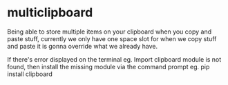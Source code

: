 # multiclipboard
Being able to store multiple items on your clipboard when you copy and paste stuff, currently we only have one space slot for when we copy stuff and paste it is gonna override what we already have. 

If there's error displayed on the terminal eg. Import clipboard module is not found, then install the missing module via the command prompt eg. pip install clipboard
